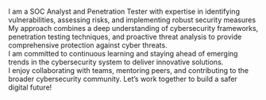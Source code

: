 <!--
**DeVisuals/DeVisuals** is a ✨ _special_ ✨ repository because its `README.md` (this file) appears on your GitHub profile.
-->

I am a SOC Analyst and Penetration Tester with expertise in identifying vulnerabilities, assessing risks, and implementing robust security measures</br>
My approach combines a deep understanding of cybersecurity frameworks, penetration testing techniques, and proactive threat analysis to provide comprehensive protection against cyber threats.</br> 
I am committed to continuous learning and staying ahead of emerging trends in the cybersecurity system to deliver innovative solutions.</br>
I enjoy collaborating with teams, mentoring peers, and contributing to the broader cybersecurity community. Let’s work together to build a safer digital future!
